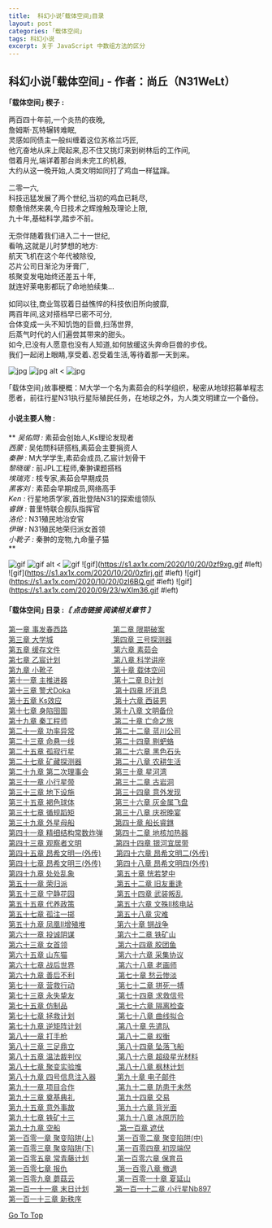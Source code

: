 ```yaml
---
title:  科幻小说｢载体空间｣目录
layout: post
categories: ｢载体空间｣
tags: 科幻小说
excerpt: 关于 JavaScript 中数组方法的区分
---
```

科幻小说｢载体空间｣ - 作者：尚丘（N31WeLt）    
--------------------------

**｢载体空间｣ 楔子 :**  
  
两百四十年前,一个炎热的夜晚,  
詹姆斯·瓦特辗转难眠,  
灵感如同债主一般纠缠着这位苏格兰巧匠,  
他亢奋地从床上爬起来,忍不住又挑灯来到树林后的工作间,  
借着月光,端详着那台尚未完工的机器,  
大约从这一晚开始,人类文明如同打了鸡血一样猛蹿｡  
  
二零一六,  
科技迅猛发展了两个世纪,当初的鸡血已耗尽,  
颓惫悄然来袭,今日技术之辉煌触及理论上限,  
九十年,基础科学,踏步不前｡  
  
无奈伴随着我们进入二十一世纪,  
看呐,这就是儿时梦想的地方:  
航天飞机在这个年代被除役,  
芯片公司日渐沦为牙膏厂,  
核聚变发电始终还差五十年,  
就连好莱电影都玩了命地拍续集…  
  
如同以往,商业驾驭着日益憔悴的科技依旧所向披靡,  
两百年间,这对搭档早已密不可分,  
合体变成一头不知饥饱的巨兽,扫荡世界,  
后蒸气时代的人们遍尝其带来的甜头｡  
如今,已没有人愿意也没有人知道,如何放缓这头奔命巨兽的步伐｡  
我们一起闭上眼睛,享受着､忍受着生活,等待着那一天到来｡

![jpg](https://s1.ax1x.com/2020/10/20/0zWqrd.jpg#left) 
![jpg alt <](https://s1.ax1x.com/2020/10/20/0zWLqA.jpg) 
![jpg](https://s1.ax1x.com/2020/10/20/0zWvIP.jpg)


｢载体空间｣故事梗概：M大学一个名为素茹会的科学组织，秘密从地球招募单程志愿者，前往行星N31执行星际殖民任务，在地球之外，为人类文明建立一个备份。


#### 小说主要人物 :
**
_吴佑問 :_ 素茹会创始人,Ks理论发现者  
_西蒙 :_ 吴佑問科研搭档,素茹会主要捐资人  
_秦翀 :_ M大学学生,素茹会成员,乙宸计划骨干  
_黎晓瑗 :_ 前JPL工程师,秦翀课题搭档  
_埃瑞克 :_ 核专家,素茹会早期成员  
_黑客刘 :_ 素茹会早期成员,网络高手  
_Ken :_ 行星地质学家,首批登陆N31的探索组领队  
_睿銝 :_ 普里特联合舰队指挥官  
_洛伦 :_ N31殖民地治安官  
_伊琳 :_ N31殖民地荣归派女首领  
_小靴子 :_ 秦翀的宠物,九命量子猫  
**
  
![gif](https://s1.ax1x.com/2020/09/23/wXIMuD.gif#left) 
![gif alt <](https://s1.ax1x.com/2020/10/20/0zfPMQ.gif) 
![gif](https://s1.ax1x.com/2020/10/04/0JAFR1.gif#left) 
![gif](https://s1.ax1x.com/2020/10/20/0zf9xg.gif #left) 
![gif](https://s1.ax1x.com/2020/10/20/0zfirj.gif #left) 
![gif](https://s1.ax1x.com/2020/10/20/0zI6BQ.gif #left) 
![gif](https://s1.ax1x.com/2020/09/23/wXIm36.gif #left)

#### ｢载体空间｣ 目录 :_〘 点击链接 阅读相关章节 〙_

<a style="color:#333333;" href="carrier_space_chapter_1.html" target="_blank">第一章    事发春西路<span style="padding-left:86px;">
<a style="color:#333333;" href="carrier_space_chapter_2.html" target="_blank">第二章    限期破案</a><br>
<a style="color:#333333;" href="carrier_space_chapter_3.html" target="_blank">第三章    大学城<span style="padding-left:114px;">
<a style="color:#333333;" href="carrier_space_chapter_4.html" target="_blank">第四章    三号探测器</a><br>
<a style="color:#333333;" href="carrier_space_chapter_5.html" target="_blank">第五章    缓存文件<span style="padding-left:101px;">
<a style="color:#333333;" href="carrier_space_chapter_6.html" target="_blank">第六章    素茹会</a><br>
<a style="color:#333333;" href="carrier_space_chapter_7.html" target="_blank">第七章    乙宸计划<span style="padding-left:101px;">
<a style="color:#333333;" href="carrier_space_chapter_8.html" target="_blank">第八章    科学讲座</a><br>
<a style="color:#333333;" href="carrier_space_chapter_9.html" target="_blank">第九章    小靴子<span style="padding-left:115px;">
<a style="color:#333333;" href="carrier_space_chapter_10.html" target="_blank">第十章    载体空间</a><br>
<a style="color:#333333;" href="carrier_space_chapter_11.html" target="_blank">第十一章    主推进器<span style="padding-left:88px;">
<a style="color:#333333;" href="carrier_space_chapter_12.html" target="_blank">第十二章    B计划</a><br>
<a style="color:#333333;" href="carrier_space_chapter_13.html" target="_blank">第十三章    警犬Doka<span style="padding-left:84px;">
<a style="color:#333333;" href="carrier_space_chapter_14.html" target="_blank">第十四章    坏消息</a><br>
<a style="color:#333333;" href="carrier_space_chapter_15.html" target="_blank">第十五章    Ks效应<span style="padding-left:101px;">
<a style="color:#333333;" href="carrier_space_chapter_16.html" target="_blank">第十六章    西装男</a><br>
<a style="color:#333333;" href="carrier_space_chapter_17.html" target="_blank">第十七章    身陷囹圄<span style="padding-left:89px;">
<a style="color:#333333;" href="carrier_space_chapter_18.html" target="_blank">第十八章    文明备份</a><br>
<a style="color:#333333;" href="carrier_space_chapter_19.html" target="_blank">第十九章    秦工程师<span style="padding-left:89px;">
<a style="color:#333333;" href="carrier_space_chapter_20.html" target="_blank">第二十章    亡命之旅</a><br>
<a style="color:#333333;" href="carrier_space_chapter_21.html" target="_blank">第二十一章    功率异常<span style="padding-left:76px;">
<a style="color:#333333;" href="carrier_space_chapter_22.html" target="_blank">第二十二章    蓝川公司</a><br>
<a style="color:#333333;" href="carrier_space_chapter_23.html" target="_blank">第二十三章    命悬一线<span style="padding-left:76px;">
<a style="color:#333333;" href="carrier_space_chapter_24.html" target="_blank">第二十四章    剔蚆蛒</a><br>
<a style="color:#333333;" href="carrier_space_chapter_25.html" target="_blank">第二十五章    孤寂行星<span style="padding-left:76px;">
<a style="color:#333333;" href="carrier_space_chapter_26.html" target="_blank">第二十六章    黑色石头</a><br>
<a style="color:#333333;" href="carrier_space_chapter_27.html" target="_blank">第二十七章    矿藏探测器<span style="padding-left:62px;">
<a style="color:#333333;" href="carrier_space_chapter_28.html" target="_blank">第二十八章    农耕生活</a><br>
<a style="color:#333333;" href="carrier_space_chapter_29.html" target="_blank">第二十九章    第二次理事会<span style="padding-left:48px;">
<a style="color:#333333;" href="carrier_space_chapter_30.html" target="_blank">第三十章    星河湾</a><br>
<a style="color:#333333;" href="carrier_space_chapter_31.html" target="_blank">第三十一章    小行星带<span style="padding-left:76px;">
<a style="color:#333333;" href="carrier_space_chapter_32.html" target="_blank">第三十二章    古岩洞</a><br>
<a style="color:#333333;" href="carrier_space_chapter_33.html" target="_blank">第三十三章    地下设施<span style="padding-left:76px;">
<a style="color:#333333;" href="carrier_space_chapter_34.html" target="_blank">第三十四章    意外发现</a><br>
<a style="color:#333333;" href="carrier_space_chapter_35.html" target="_blank">第三十五章    褐色球体<span style="padding-left:76px;">
<a style="color:#333333;" href="carrier_space_chapter_36.html" target="_blank">第三十六章    灰金属飞盘</a><br>
<a style="color:#333333;" href="carrier_space_chapter_37.html" target="_blank">第三十七章    循规蹈矩<span style="padding-left:76px;">
<a style="color:#333333;" href="carrier_space_chapter_38.html" target="_blank">第三十八章    庆祝晚宴</a><br>
<a style="color:#333333;" href="carrier_space_chapter_39.html" target="_blank">第三十九章    外星母船<span style="padding-left:76px;">
<a style="color:#333333;" href="carrier_space_chapter_40.html" target="_blank">第四十章    船长睿銝</a><br>
<a style="color:#333333;" href="carrier_space_chapter_41.html" target="_blank">第四十一章    精细结构常数炸弹<span style="padding-left:20px;">
<a style="color:#333333;" href="carrier_space_chapter_42.html" target="_blank">第四十二章    地核加热器</a><br>
<a style="color:#333333;" href="carrier_space_chapter_43.html" target="_blank">第四十三章    观察者文明<span style="padding-left:63px;">
<a style="color:#333333;" href="carrier_space_chapter_44.html" target="_blank">第四十四章    银河宜居带</a><br>
<a style="color:#333333;" href="carrier_space_chapter_45.html" target="_blank">第四十五章    昂希文明一(外传)<span style="padding-left:26px;">
<a style="color:#333333;" href="carrier_space_chapter_46.html" target="_blank">第四十六章    昂希文明二(外传)</a><br>
<a style="color:#333333;" href="carrier_space_chapter_47.html" target="_blank">第四十七章    昂希文明三(外传)<span style="padding-left:26px;">
<a style="color:#333333;" href="carrier_space_chapter_48.html" target="_blank">第四十八章    昂希文明四(外传)</a><br>
<a style="color:#333333;" href="carrier_space_chapter_49.html" target="_blank">第四十九章    处处乱象<span style="padding-left:79px;">
<a style="color:#333333;" href="carrier_space_chapter_50.html" target="_blank">第五十章    恍若梦中</a><br>
<a style="color:#333333;" href="carrier_space_chapter_51.html" target="_blank">第五十一章    荣归派<span style="padding-left:93px;">
<a style="color:#333333;" href="carrier_space_chapter_52.html" target="_blank">第五十二章    旧友重逢</a><br>
<a style="color:#333333;" href="carrier_space_chapter_53.html" target="_blank">第五十三章    宁静花园<span style="padding-left:79px;">
<a style="color:#333333;" href="carrier_space_chapter_54.html" target="_blank">第五十四章    武装叛乱</a><br>
<a style="color:#333333;" href="carrier_space_chapter_55.html" target="_blank">第五十五章    代养政策<span style="padding-left:79px;">
<a style="color:#333333;" href="carrier_space_chapter_56.html" target="_blank">第五十六章    文殊II核电站</a><br>
<a style="color:#333333;" href="carrier_space_chapter_57.html" target="_blank">第五十七章    孤注一掷<span style="padding-left:79px;">
<a style="color:#333333;" href="carrier_space_chapter_58.html" target="_blank">第五十八章    灾难</a><br>
<a style="color:#333333;" href="carrier_space_chapter_59.html" target="_blank">第五十九章    凤凰II增殖堆<span style="padding-left:58px;">
<a style="color:#333333;" href="carrier_space_chapter_60.html" target="_blank">第六十章    锎战争</a><br>
<a style="color:#333333;" href="carrier_space_chapter_61.html" target="_blank">第六十一章    投诚阴谋<span style="padding-left:80px;">
<a style="color:#333333;" href="carrier_space_chapter_62.html" target="_blank">第六十二章    铁矿山</a><br>
<a style="color:#333333;" href="carrier_space_chapter_63.html" target="_blank">第六十三章    女首领<span style="padding-left:95px;">
<a style="color:#333333;" href="carrier_space_chapter_64.html" target="_blank">第六十四章    胶团鱼</a><br>
<a style="color:#333333;" href="carrier_space_chapter_65.html" target="_blank">第六十五章    山东猫<span style="padding-left:95px;">
<a style="color:#333333;" href="carrier_space_chapter_66.html" target="_blank">第六十六章    采集协议</a><br>
<a style="color:#333333;" href="carrier_space_chapter_67.html" target="_blank">第六十七章    战后世界<span style="padding-left:82px;">
<a style="color:#333333;" href="carrier_space_chapter_68.html" target="_blank">第六十八章    老画师</a><br>
<a style="color:#333333;" href="carrier_space_chapter_69.html" target="_blank">第六十九章    善后不利<span style="padding-left:82px;">
<a style="color:#333333;" href="carrier_space_chapter_70.html" target="_blank">第七十章    愁云惨淡</a><br>
<a style="color:#333333;" href="carrier_space_chapter_71.html" target="_blank">第七十一章    营救行动<span style="padding-left:82px;">
<a style="color:#333333;" href="carrier_space_chapter_72.html" target="_blank">第七十二章    拼死一搏</a><br>
<a style="color:#333333;" href="carrier_space_chapter_73.html" target="_blank">第七十三章    永失挚友<span style="padding-left:82px;">
<a style="color:#333333;" href="carrier_space_chapter_74.html" target="_blank">第七十四章    求救信号</a><br>
<a style="color:#333333;" href="carrier_space_chapter_75.html" target="_blank">第七十五章    仿制品<span style="padding-left:96px;">
<a style="color:#333333;" href="carrier_space_chapter_76.html" target="_blank">第七十六章    隔离检查</a><br>
<a style="color:#333333;" href="carrier_space_chapter_77.html" target="_blank">第七十七章    拯救计划<span style="padding-left:82px;">
<a style="color:#333333;" href="carrier_space_chapter_78.html" target="_blank">第七十八章    曲线拟合</a><br>
<a style="color:#333333;" href="carrier_space_chapter_79.html" target="_blank">第七十九章   逆矩阵计划<span style="padding-left:68px;">
<a style="color:#333333;" href="carrier_space_chapter_80.html" target="_blank">第八十章    先遣队</a><br>
<a style="color:#333333;" href="carrier_space_chapter_81.html" target="_blank">第八十一章    打手枪<span style="padding-left:96px;">
<a style="color:#333333;" href="carrier_space_chapter_82.html" target="_blank">第八十二章    权衡</a><br>
<a style="color:#333333;" href="carrier_space_chapter_83.html" target="_blank">第八十三章    三足鼎立<span style="padding-left:82px;">
<a style="color:#333333;" href="carrier_space_chapter_84.html" target="_blank">第八十四章    坠落飞船</a><br>
<a style="color:#333333;" href="carrier_space_chapter_85.html" target="_blank">第八十五章    温法裁判仪<span style="padding-left:68px;">
<a style="color:#333333;" href="carrier_space_chapter_86.html" target="_blank">第八十六章    超级星光材料</a><br>
<a style="color:#333333;" href="carrier_space_chapter_87.html" target="_blank">第八十七章    聚变实验堆<span style="padding-left:68px;">
<a style="color:#333333;" href="carrier_space_chapter_88.html" target="_blank">第八十八章    枫林计划</a><br>
<a style="color:#333333;" href="carrier_space_chapter_89.html" target="_blank">第八十九章    四号信息注入器<span style="padding-left:38px;">
<a style="color:#333333;" href="carrier_space_chapter_90.html" target="_blank">第九十章    电子邮件</a><br>
<a style="color:#333333;" href="carrier_space_chapter_91.html" target="_blank">第九十一章    项目合作<span style="padding-left:82px;">
<a style="color:#333333;" href="carrier_space_chapter_92.html" target="_blank">第九十二章    防患于未然</a><br>
<a style="color:#333333;" href="carrier_space_chapter_93.html" target="_blank">第九十三章    奠基典礼<span style="padding-left:82px;">
<a style="color:#333333;" href="carrier_space_chapter_94.html" target="_blank">第九十四章    交易</a><br>
<a style="color:#333333;" href="carrier_space_chapter_95.html" target="_blank">第九十五章    意外事故<span style="padding-left:82px;">
<a style="color:#333333;" href="carrier_space_chapter_96.html" target="_blank">第九十六章    背光面</a><br>
<a style="color:#333333;" href="carrier_space_chapter_97.html" target="_blank">第九十七章    铁矿十三<span style="padding-left:82px;">
<a style="color:#333333;" href="carrier_space_chapter_98.html" target="_blank">第九十八章    冰原历险</a><br>
<a style="color:#333333;" href="carrier_space_chapter_99.html" target="_blank">第九十九章    空船<span style="padding-left:113px;">
<a style="color:#333333;" href="carrier_space_chapter_100.html" target="_blank">第一百章    遮伏</a><br>
<a style="color:#333333;" href="carrier_space_chapter_101.html" target="_blank">第一百零一章    聚变陷阱(上)<span style="padding-left:43px;">
<a style="color:#333333;" href="carrier_space_chapter_102.html" target="_blank">第一百零二章    聚变陷阱(中)</a><br>
<a style="color:#333333;" href="carrier_space_chapter_103.html" target="_blank">第一百零三章    聚变陷阱(下)<span style="padding-left:43px;">
<a style="color:#333333;" href="carrier_space_chapter_104.html" target="_blank">第一百零四章    初现端倪</a><br>
<a style="color:#333333;" href="carrier_space_chapter_105.html" target="_blank">第一百零五章    常青藤计划<span style="padding-left:52px;">
<a style="color:#333333;" href="carrier_space_chapter_106.html" target="_blank">第一百零六章    保育员</a><br>
<a style="color:#333333;" href="carrier_space_chapter_107.html" target="_blank">第一百零七章    报仇<span style="padding-left:96px;">
<a style="color:#333333;" href="carrier_space_chapter_108.html" target="_blank">第一百零八章    撤退</a><br>
<a style="color:#333333;" href="carrier_space_chapter_109.html" target="_blank">第一百零九章    蘑菇云<span style="padding-left:81px;">
<a style="color:#333333;" href="carrier_space_chapter_110.html" target="_blank">第一百零一十章    夏延山</a><br>
<a style="color:#333333;" href="carrier_space_chapter_111.html" target="_blank">第一百一十一章    末日计划<span style="padding-left:49px;">
<a style="color:#333333;" href="carrier_space_chapter_112.html" target="_blank">第一百一十二章    小行星Nb897</a><br>
<a style="color:#333333;" href="carrier_space_chapter_113.html" target="_blank">第一百一十三章    新秩序</a><br>

[Go To Top](#top)
